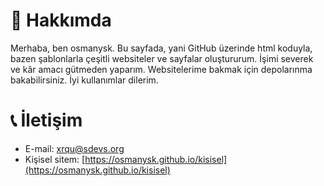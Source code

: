 # 🤔 Hakkımda
Merhaba, ben osmanysk. Bu sayfada, yani GitHub üzerinde html koduyla, bazen şablonlarla çeşitli websiteler ve sayfalar oluştururum. İşimi severek ve kâr amacı gütmeden yaparım. Websitelerime bakmak için depolarınma bakabilirsiniz. İyi kullanımlar dilerim.

# 📞 İletişim

* E-mail: [xrqu@sdevs.org](mailto:xrqu@sdevs.org)
* Kişisel sitem: [https://osmanysk.github.io/kisisel](https://osmanysk.github.io/kisisel)
